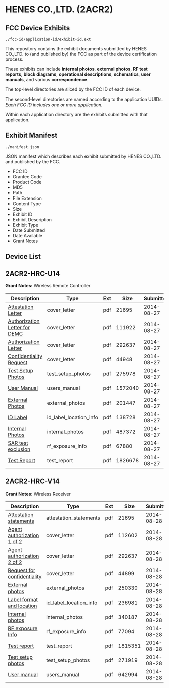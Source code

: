 # HENES CO.,LTD. (2ACR2)
## FCC Device Exhibits

```
./fcc-id/application-id/exhibit-id.ext
```

This repository contains the exhibit documents submitted by HENES CO.,LTD. to (and published by) the FCC as part of the device certification process.

These exhibits can include **internal photos**, **external photos**, **RF test reports**, **block diagrams**, **operational descriptions**, **schematics**, **user manuals**, and various **correspondence**.

The top-level directories are sliced by the FCC ID of each device.

The second-level directories are named according to the application UUIDs. *Each FCC ID includes one or more application.*

Within each application directory are the exhibits submitted with that application. 

## Exhibit Manifest

```
./manifest.json
```

JSON manifest which describes each exhibit submitted by HENES CO.,LTD. and published by the FCC.

- FCC ID
- Grantee Code
- Product Code
- MD5
- Path
- File Extension
- Content Type
- Size
- Exhibit ID
- Exhibit Description
- Exhibit Type
- Date Submitted
- Date Available
- Grant Notes

## Device List
## 2ACR2-HRC-U14
**Grant Notes:** Wireless Remote Controller

| Description | Type | Ext | Size | Submitted | Available |
| ----------- | ---- | --- | ---- | --------- | --------- |
| [Attestation Letter](2ACR2-HRC-U14/9cb31718060f4912c68ef700ea9e7cf8/2370469.pdf) | cover_letter | pdf | 21695 | 2014-08-27 | 2014-08-27 |
| [Authorization Letter for DEMC](2ACR2-HRC-U14/9cb31718060f4912c68ef700ea9e7cf8/2370470.pdf) | cover_letter | pdf | 111922 | 2014-08-27 | 2014-08-27 |
| [Authorization Letter](2ACR2-HRC-U14/9cb31718060f4912c68ef700ea9e7cf8/2370471.pdf) | cover_letter | pdf | 292637 | 2014-08-27 | 2014-08-27 |
| [Confidentiality Request](2ACR2-HRC-U14/9cb31718060f4912c68ef700ea9e7cf8/2370472.pdf) | cover_letter | pdf | 44948 | 2014-08-27 | 2014-08-27 |
| [Test Setup Photos](2ACR2-HRC-U14/9cb31718060f4912c68ef700ea9e7cf8/2370467.pdf) | test_setup_photos | pdf | 275978 | 2014-08-27 | 2015-02-23 |
| [User Manual](2ACR2-HRC-U14/9cb31718060f4912c68ef700ea9e7cf8/2370468.pdf) | users_manual | pdf | 1572040 | 2014-08-27 | 2015-02-23 |
| [External Photos](2ACR2-HRC-U14/9cb31718060f4912c68ef700ea9e7cf8/2370465.pdf) | external_photos | pdf | 201447 | 2014-08-27 | 2015-02-23 |
| [ID Label](2ACR2-HRC-U14/9cb31718060f4912c68ef700ea9e7cf8/2370473.pdf) | id_label_location_info | pdf | 138728 | 2014-08-27 | 2014-08-27 |
| [Internal Photos](2ACR2-HRC-U14/9cb31718060f4912c68ef700ea9e7cf8/2370466.pdf) | internal_photos | pdf | 487372 | 2014-08-27 | 2015-02-23 |
| [SAR test exclusion](2ACR2-HRC-U14/9cb31718060f4912c68ef700ea9e7cf8/2370474.pdf) | rf_exposure_info | pdf | 67880 | 2014-08-27 | 2014-08-27 |
| [Test Report](2ACR2-HRC-U14/9cb31718060f4912c68ef700ea9e7cf8/2370475.pdf) | test_report | pdf | 1826678 | 2014-08-27 | 2014-08-27 |
## 2ACR2-HRC-V14
**Grant Notes:** Wireless Receiver

| Description | Type | Ext | Size | Submitted | Available |
| ----------- | ---- | --- | ---- | --------- | --------- |
| [Attestation statements](2ACR2-HRC-V14/7ebc298a36c66934c84cd409945601a6/2372345.pdf) | attestation_statements | pdf | 21695 | 2014-08-28 | 2014-08-28 |
| [Agent authorization 1 of 2](2ACR2-HRC-V14/7ebc298a36c66934c84cd409945601a6/2372346.pdf) | cover_letter | pdf | 112602 | 2014-08-28 | 2014-08-28 |
| [Agent authorization 2 of 2](2ACR2-HRC-V14/7ebc298a36c66934c84cd409945601a6/2370471.pdf) | cover_letter | pdf | 292637 | 2014-08-28 | 2014-08-28 |
| [Request for confidentiality](2ACR2-HRC-V14/7ebc298a36c66934c84cd409945601a6/2372348.pdf) | cover_letter | pdf | 44899 | 2014-08-28 | 2014-08-28 |
| [External photos](2ACR2-HRC-V14/7ebc298a36c66934c84cd409945601a6/2372326.pdf) | external_photos | pdf | 250330 | 2014-08-28 | 2015-02-25 |
| [Label format and location](2ACR2-HRC-V14/7ebc298a36c66934c84cd409945601a6/2372349.pdf) | id_label_location_info | pdf | 236981 | 2014-08-28 | 2014-08-28 |
| [Internal photos](2ACR2-HRC-V14/7ebc298a36c66934c84cd409945601a6/2372327.pdf) | internal_photos | pdf | 340187 | 2014-08-28 | 2015-02-25 |
| [RF exposure Info](2ACR2-HRC-V14/7ebc298a36c66934c84cd409945601a6/2372350.pdf) | rf_exposure_info | pdf | 77094 | 2014-08-28 | 2014-08-28 |
| [Test report](2ACR2-HRC-V14/7ebc298a36c66934c84cd409945601a6/2372351.pdf) | test_report | pdf | 1815351 | 2014-08-28 | 2014-08-28 |
| [Test setup photos](2ACR2-HRC-V14/7ebc298a36c66934c84cd409945601a6/2372328.pdf) | test_setup_photos | pdf | 271919 | 2014-08-28 | 2015-02-25 |
| [User manual](2ACR2-HRC-V14/7ebc298a36c66934c84cd409945601a6/2372329.pdf) | users_manual | pdf | 642994 | 2014-08-28 | 2015-02-25 |
